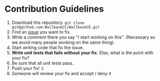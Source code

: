 # Contribution Guidelines

1. Download this repository. `git clone git@github.com:WallbaseCC/WallbaseCE.git`
2. Find an [issue](https://github.com/WallbaseCC/WallbaseCE/issues) you want to fix.
3. Write a comment there you say "I start working on this". (Necessary so we avoid many people working on the same thing).
4. Start writing code that fix the issue.
5. **Write unit tests that fails without your fix.** Else, what is the point with your fix?
6. Be sure that all unit tests pass.
7. Push your fix! :)
8. Someone will review your fix and accept / deny it